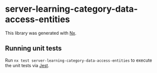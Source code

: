 # server-learning-category-data-access-entities

This library was generated with [Nx](https://nx.dev).

## Running unit tests

Run `nx test server-learning-category-data-access-entities` to execute the unit tests via [Jest](https://jestjs.io).
